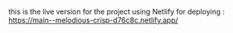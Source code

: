 this is the live version for the project using Netlify for deploying : https://main--melodious-crisp-d76c8c.netlify.app/
